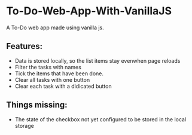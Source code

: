 # To-Do-Web-App-With-VanillaJS

A To-Do web app made using vanilla js.

## Features:
* Data is stored locally, so the list items stay evenwhen page reloads
* Filter the tasks with names
* Tick the items that have been done.
* Clear all tasks with one button
* Clear each task with a didicated button

## Things missing:
* The state of the checkbox not yet configured to be stored in the local storage